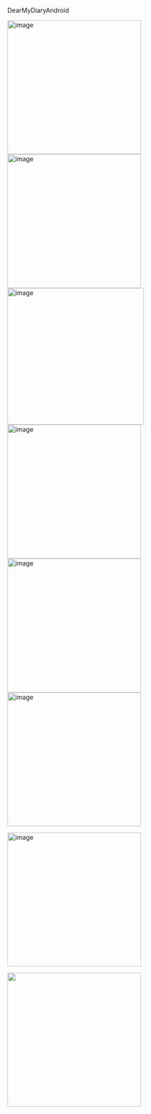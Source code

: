 DearMyDiaryAndroid

<img width="300" alt="image" src="https://github.com/sonyuyoung/DearMyDiaryAndroid/assets/139303925/a1e7eb92-a503-42a6-895d-e7bf5c340b12">

<br/>
<img width="300" alt="image" src="https://github.com/sonyuyoung/DearMyDiaryAndroid/assets/139303925/0bbae73c-d626-4812-91b9-1fefacd20407">
<br/>
<img width="306" alt="image" src="https://github.com/sonyuyoung/DearMyDiaryAndroid/assets/139303925/cab3f65a-dc74-4549-a9d1-a81debfb3e59">

<br/>
<img width="300" alt="image" src="https://github.com/sonyuyoung/DearMyDiaryAndroid/assets/139303925/734ad220-57f1-4be1-ac71-4bd80f5ea95e">

<br/>
<img width="300" alt="image" src="https://github.com/sonyuyoung/DearMyDiaryAndroid/assets/139303925/8680f479-02ba-4a7c-90db-bdf1324cccc8">


<br/>

<img width="300" alt="image" src="https://github.com/sonyuyoung/DearMyDiaryAndroid/assets/139303925/080206bb-f77f-4aac-b55f-cd7891c98794">
<br/>





<img width="300" alt="image" src="https://github.com/sonyuyoung/DearMyDiaryAndroid/assets/139303925/70caa313-a7c6-43bc-8a7a-c4a5870933e1"><br/>

<img width="300"  src="![1](https://github.com/sonyuyoung/DearMyDiaryAndroid/assets/139303925/c39e2112-244e-4f9e-a263-801a4b154c9a)
">


